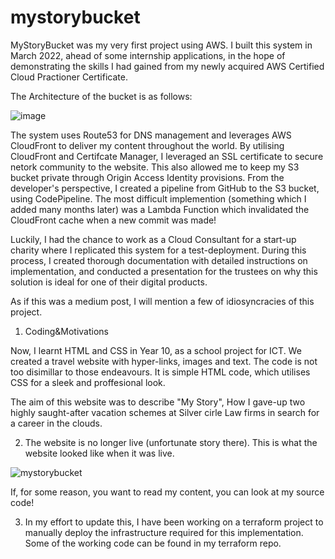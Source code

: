 # mystorybucket

MyStoryBucket was my very first project using AWS. I built this system in March 2022, ahead of some internship applications, in the hope of demonstrating the skills I had gained from my newly acquired AWS Certified Cloud Practioner Certificate.

The Architecture of the bucket is as follows:

![image](https://user-images.githubusercontent.com/98710900/202315940-df6d53af-ecd5-44f6-ae55-9cbfcff21325.png)

The system uses Route53 for DNS management and leverages AWS CloudFront to deliver my content throughout the world. By utilising CloudFront and Certifcate Manager, I leveraged an SSL certificate to secure netork community to the website. This also allowed me to keep my S3 bucket private through Origin Access Identity provisions. From the developer's perspective, I created a pipeline from GitHub to the S3 bucket, using CodePipeline. The most difficult implemention (something which I added many months later) was a Lambda Function which invalidated the CloudFront cache when a new commit was made!

Luckily, I had the chance to work as a Cloud Consultant for a start-up charity where I replicated this system for a test-deployment. During this process, I created thorough documentation with detailed instructions on implementation, and conducted a presentation for the trustees on why this solution is ideal for one of their digital products.

As if this was a medium post, I will mention a few of idiosyncracies of this project.

1. Coding&Motivations

Now, I learnt HTML and CSS in Year 10, as a school project for ICT. We created a travel website with hyper-links, images and text. The code is not too disimillar to those endeavours. It is simple HTML code, which utilises CSS for a sleek and proffesional look.

The aim of this website was to describe "My Story", How I gave-up two highly saught-after vacation schemes at Silver cirle Law firms in search for a career in the clouds.

2. The website is no longer live (unfortunate story there). This is what the website looked like when it was live. 

![mystorybucket](https://user-images.githubusercontent.com/98710900/212921864-22cfc168-f51d-49ba-bc59-18c5e54796ec.png)

If, for some reason, you want to read my content, you can look at my source code!


3. In my effort to update this, I have been working on a terraform project to manually deploy the infrastructure required for this implementation. Some of the working code can be found in my terraform repo.



